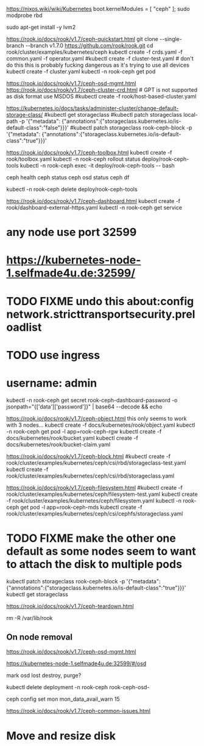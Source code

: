

https://nixos.wiki/wiki/Kubernetes
boot.kernelModules = [ "ceph" ];
sudo modprobe rbd

sudo apt-get install -y lvm2

https://rook.io/docs/rook/v1.7/ceph-quickstart.html
git clone --single-branch --branch v1.7.0 https://github.com/rook/rook.git
cd rook/cluster/examples/kubernetes/ceph
kubectl create -f crds.yaml -f common.yaml -f operator.yaml
#kubectl create -f cluster-test.yaml # don't do this this is probably fucking dangerous as it's trying to use all devices
kubectl create -f cluster.yaml
kubectl -n rook-ceph get pod

https://rook.io/docs/rook/v1.7/ceph-osd-mgmt.html
https://rook.io/docs/rook/v1.7/ceph-cluster-crd.html
\# GPT is not supported as disk format use MSDOS
#kubectl create -f rook/host-based-cluster.yaml


https://kubernetes.io/docs/tasks/administer-cluster/change-default-storage-class/
#kubectl get storageclass
#kubectl patch storageclass local-path -p '{"metadata": {"annotations":{"storageclass.kubernetes.io/is-default-class":"false"}}}'
#kubectl patch storageclass rook-ceph-block -p '{"metadata": {"annotations":{"storageclass.kubernetes.io/is-default-class":"true"}}}'


https://rook.io/docs/rook/v1.7/ceph-toolbox.html
kubectl create -f rook/toolbox.yaml 
kubectl -n rook-ceph rollout status deploy/rook-ceph-tools
kubectl -n rook-ceph exec -it deploy/rook-ceph-tools -- bash

ceph health
ceph status
ceph osd status
ceph df

kubectl -n rook-ceph delete deploy/rook-ceph-tools


https://rook.io/docs/rook/v1.7/ceph-dashboard.html
kubectl create -f rook/dashboard-external-https.yaml
kubectl -n rook-ceph get service
# any node use port 32599
# https://kubernetes-node-1.selfmade4u.de:32599/
# TODO FIXME undo this about:config network.stricttransportsecurity.preloadlist
# TODO use ingress
# username: admin
kubectl -n rook-ceph get secret rook-ceph-dashboard-password -o jsonpath="{['data']['password']}" | base64 --decode && echo


https://rook.io/docs/rook/v1.7/ceph-object.html
this only seems to work with 3 nodes...
kubectl create -f docs/kubernetes/rook/object.yaml
kubectl -n rook-ceph get pod -l app=rook-ceph-rgw
kubectl create -f docs/kubernetes/rook/bucket.yaml
kubectl create -f docs/kubernetes/rook/bucket-claim.yaml



https://rook.io/docs/rook/v1.7/ceph-block.html
#kubectl create -f rook/cluster/examples/kubernetes/ceph/csi/rbd/storageclass-test.yaml
kubectl create -f rook/cluster/examples/kubernetes/ceph/csi/rbd/storageclass.yaml



https://rook.io/docs/rook/v1.7/ceph-filesystem.html
#kubectl create -f rook/cluster/examples/kubernetes/ceph/filesystem-test.yaml
kubectl create -f rook/cluster/examples/kubernetes/ceph/filesystem.yaml
kubectl -n rook-ceph get pod -l app=rook-ceph-mds
kubectl create -f rook/cluster/examples/kubernetes/ceph/csi/cephfs/storageclass.yaml




# TODO FIXME make the other one default as some nodes seem to want to attach the disk to multiple pods
kubectl patch storageclass rook-ceph-block -p '{"metadata": {"annotations":{"storageclass.kubernetes.io/is-default-class":"true"}}}'
kubectl get storageclass




















https://rook.io/docs/rook/v1.7/ceph-teardown.html

rm -R /var/lib/rook







## On node removal
https://rook.io/docs/rook/v1.7/ceph-osd-mgmt.html

https://kubernetes-node-1.selfmade4u.de:32599/#/osd

mark osd lost
destroy, purge?

kubectl delete deployment -n rook-ceph rook-ceph-osd-<ID>










ceph config set mon mon_data_avail_warn 15



https://rook.io/docs/rook/v1.7/ceph-common-issues.html



# Move and resize disk